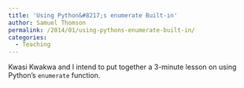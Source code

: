 ```yaml
---
title: 'Using Python&#8217;s enumerate Built-in'
author: Samuel Thomson
permalink: /2014/01/using-pythons-enumerate-built-in/
categories:
  - Teaching
---
```

Kwasi Kwakwa and I intend to put together a 3-minute lesson on using Python&#8217;s `enumerate` function.
